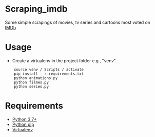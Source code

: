 # Scraping_imdb

Some simple scrapings of movies, tv series and cartoons most voted on [IMDb](https://www.imdb.com/)

# Usage

* Create a virtualenv in the project folder e.g., "venv".
```
    source venv / Scripts / activate
    pip install - r requirements.txt
    python animations.py
    python filmes.py
    python series.py
```
# Requirements

* [Python 3.7+](https://www.python.org/downloads/)
* [Python pip](https://pip.pypa.io/en/stable/installing/)
* [Virtualenv](https://virtualenv.pypa.io/en/latest/)
